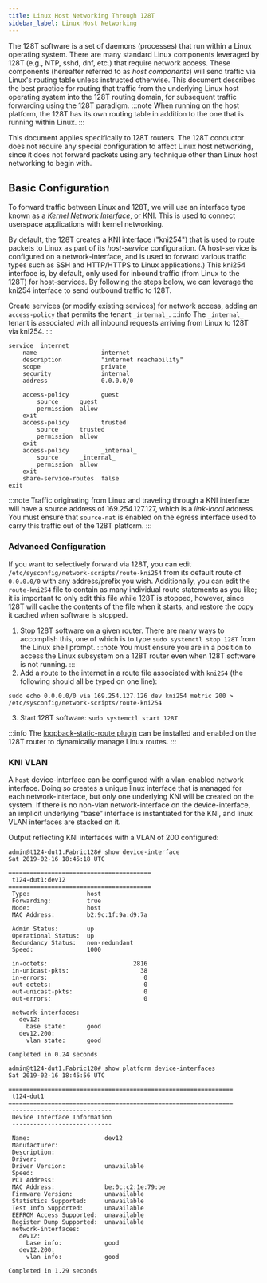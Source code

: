 ```yaml
---
title: Linux Host Networking Through 128T
sidebar_label: Linux Host Networking
---
```

The 128T software is a set of daemons (processes) that run within a Linux operating system. There are many standard Linux components leveraged by 128T (e.g., NTP, sshd, dnf, etc.) that require network access. These components (hereafter referred to as _host components_) will send traffic via Linux's routing table unless instructed otherwise. This document describes the best practice for routing that traffic from the underlying Linux host operating system into the 128T routing domain, for subsequent traffic forwarding using the 128T paradigm.
:::note
When running on the host platform, the 128T has its own routing table in addition to the one that is running within Linux.
:::

This document applies specifically to 128T routers. The 128T conductor does not require any special configuration to affect Linux host networking, since it does not forward packets using any technique other than Linux host networking to begin with.

## Basic Configuration
To forward traffic between Linux and 128T, we will use an interface type known as a [_Kernel Network Interface_, or KNI](concepts_kni). This is used to connect userspace applications with kernel networking.

By default, the 128T creates a KNI interface ("kni254") that is used to route packets to Linux as part of its _host-service_ configuration. (A host-service is configured on a network-interface, and is used to forward various traffic types such as SSH and HTTP/HTTPS to Linux applications.) This kni254 interface is, by default, only used for inbound traffic (from Linux to the 128T) for host-services. By following the steps below, we can leverage the kni254 interface to send outbound traffic to 128T.

Create services (or modify existing services) for network access, adding an `access-policy` that permits the tenant `_internal_`.
:::info
The `_internal_` tenant is associated with all inbound requests arriving from Linux to 128T via kni254.
:::

```
service  internet
    name                  internet
    description           "internet reachability"
    scope                 private
    security              internal
    address               0.0.0.0/0
       
    access-policy         guest
        source      guest
        permission  allow
    exit
    access-policy         trusted
        source      trusted
        permission  allow
    exit
    access-policy         _internal_
        source      _internal_
        permission  allow
    exit
    share-service-routes  false
exit
```
:::note
Traffic originating from Linux and traveling through a KNI interface will have a source address of 169.254.127.127, which is a _link-local_ address. You must ensure that `source-nat` is enabled on the egress interface used to carry this traffic out of the 128T platform.
:::

### Advanced Configuration
If you want to selectively forward via 128T, you can edit  `/etc/sysconfig/network-scripts/route-kni254` from its default route of  `0.0.0.0/0` with any address/prefix you wish. Additionally, you can edit the `route-kni254` file to contain as many individual route statements as you like; it is important to only edit this file while 128T is stopped, however, since 128T will cache the contents of the file when it starts, and restore the copy it cached when software is stopped.

1. Stop 128T software on a given router. There are many ways to accomplish this, one of which is to type `sudo systemctl stop 128T` from the Linux shell prompt.
:::note
You must ensure you are in a position to access the Linux subsystem on a 128T router even when 128T software is not running.
:::
2. Add a route to the internet in a route file associated with `kni254` (the following should all be typed on one line):
  ```
sudo echo 0.0.0.0/0 via 169.254.127.126 dev kni254 metric 200 > /etc/sysconfig/network-scripts/route-kni254
  ```
3. Start 128T software: `sudo systemctl start 128T`


:::info
The [loopback-static-route plugin](plugin_loopback_static_routes#make-kni254-the-default-route-in-linux) can be installed and enabled on the 128T router to dynamically manage Linux routes.
:::

### KNI VLAN
A `host` device-interface can be configured with a vlan-enabled network interface.  Doing so creates a unique linux interface that is managed for each network-interface, but only one underlying KNI will be created on the system. If there is no non-vlan network-interface on the device-interface, an implicit underlying “base” interface is instantiated for the KNI, and linux VLAN interfaces are stacked on it.

Output reflecting KNI interfaces with a VLAN of 200 configured:

```
admin@t124-dut1.Fabric128# show device-interface
Sat 2019-02-16 18:45:18 UTC

========================================
 t124-dut1:dev12
========================================
 Type:                host
 Forwarding:          true
 Mode:                host
 MAC Address:         b2:9c:1f:9a:d9:7a

 Admin Status:        up
 Operational Status:  up
 Redundancy Status:   non-redundant
 Speed:               1000

 in-octets:                        2816
 in-unicast-pkts:                    38
 in-errors:                           0
 out-octets:                          0
 out-unicast-pkts:                    0
 out-errors:                          0

 network-interfaces:
   dev12:
     base state:      good
   dev12.200:
     vlan state:      good

Completed in 0.24 seconds
```
```
admin@t124-dut1.Fabric128# show platform device-interfaces
Sat 2019-02-16 18:45:56 UTC

===============================================================
 t124-dut1
===============================================================
 ----------------------------
 Device Interface Information
 ----------------------------

 Name:                     dev12
 Manufacturer:
 Description:
 Driver:
 Driver Version:           unavailable
 Speed:
 PCI Address:
 MAC Address:              be:0c:c2:1e:79:be
 Firmware Version:         unavailable
 Statistics Supported:     unavailable
 Test Info Supported:      unavailable
 EEPROM Access Supported:  unavailable
 Register Dump Supported:  unavailable
 network-interfaces:
   dev12:
     base info:            good
   dev12.200:
     vlan info:            good

Completed in 1.29 seconds
```
